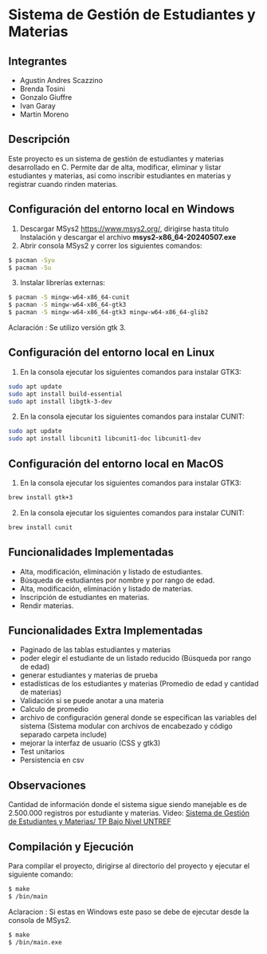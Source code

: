 # Sistema de Gestión de Estudiantes y Materias

## Integrantes
- Agustin Andres Scazzino
- Brenda Tosini
- Gonzalo Giuffre
- Ivan Garay
- Martin Moreno

## Descripción
Este proyecto es un sistema de gestión de estudiantes y materias desarrollado en C. Permite dar de alta, modificar, eliminar y listar estudiantes y materias, así como inscribir estudiantes en materias y registrar cuando rinden materias.

## Configuración del entorno local en Windows
1. Descargar MSys2 https://www.msys2.org/, dirigirse hasta titulo Instalación y descargar el archivo **msys2-x86_64-20240507.exe**
2. Abrir consola MSys2 y correr los siguientes comandos: 
```sh
$ pacman -Syu
$ pacman -Su  
```
3. Instalar librerías externas:
```sh
$ pacman -S mingw-w64-x86_64-cunit
$ pacman -S mingw-w64-x86_64-gtk3 
$ pacman -S mingw-w64-x86_64-gtk3 mingw-w64-x86_64-glib2
```
Aclaración : Se utilizo versión gtk 3.


## Configuración del entorno local en Linux
1. En la consola ejecutar los siguientes comandos para instalar GTK3:
```sh
sudo apt update
sudo apt install build-essential
sudo apt install libgtk-3-dev
```
2. En la consola ejecutar los siguientes comandos para instalar CUNIT:
```sh
sudo apt update
sudo apt install libcunit1 libcunit1-doc libcunit1-dev
```
## Configuración del entorno local en MacOS
1. En la consola ejecutar los siguientes comandos para instalar GTK3:
```sh
brew install gtk+3
```
2. En la consola ejecutar los siguientes comandos para instalar CUNIT:
```sh
brew install cunit
```
## Funcionalidades Implementadas
- Alta, modificación, eliminación y listado de estudiantes.
- Búsqueda de estudiantes por nombre y por rango de edad.
- Alta, modificación, eliminación y listado de materias.
- Inscripción de estudiantes en materias.
- Rendir materias.

## Funcionalidades Extra Implementadas
- Paginado de las tablas estudiantes y materias
- poder elegir el estudiante de un listado reducido (Búsqueda por rango de edad)
- generar estudiantes y materias de prueba
- estadísticas de los estudiantes y materias (Promedio de edad y cantidad de materias)
- Validación si se puede anotar a una materia
- Calculo de promedio
- archivo de configuración general donde se especifican las variables del sistema (Sistema modular con archivos de encabezado y código separado carpeta include)
- mejorar la interfaz de usuario (CSS y gtk3)
- Test unitarios
- Persistencia en csv

## Observaciones
Cantidad de información donde el sistema sigue siendo manejable es de 2.500.000 registros por estudiante y materias.
Video: [Sistema de Gestión de Estudiantes y Materias/ TP Bajo Nivel UNTREF](https://youtu.be/3HTksu8qvio)

## Compilación y Ejecución
Para compilar el proyecto, dirigirse al directorio del proyecto y ejecutar el siguiente comando:
```sh
$ make
$ /bin/main
```
Aclaracion : Si estas en Windows este paso se debe de ejecutar desde la consola de MSys2.
```sh
$ make
$ /bin/main.exe
```
